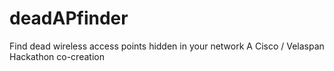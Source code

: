 # deadAPfinder
Find dead wireless access points hidden in your network
A Cisco / Velaspan Hackathon co-creation
